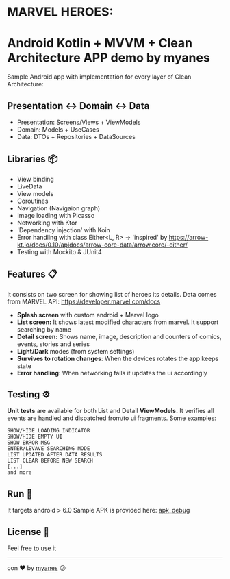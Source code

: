 # MARVEL HEROES: 
# Android Kotlin + MVVM + Clean Architecture APP demo by myanes
Sample Android app with implementation for every layer of Clean Architecture:

## Presentation <-> Domain <-> Data
- Presentation: Screens/Views + ViewModels
- Domain: Models + UseCases
- Data: DTOs + Repositories + DataSources

## Libraries 📦
- View binding
- LiveData
- View models
- Coroutines
- Navigation (Navigaion graph)
- Image loading with Picasso
- Networking with Ktor
- 'Dependency injection' with Koin
- Error handling with class Either<L, R> -> 'inspired' by https://arrow-kt.io/docs/0.10/apidocs/arrow-core-data/arrow.core/-either/
- Testing with Mockito & JUnit4

## Features 📋

It consists on two screen for showing list of heroes its details.
Data comes from MARVEL API: https://developer.marvel.com/docs

- **Splash screen** with custom android + Marvel logo
- **List screen:** 
It shows latest modified characters from marvel.
It support searching by name
- **Detail screen:**
Shows name, image, description and counters of comics, events, stories and series
- **Light/Dark** modes (from system settings)
- **Survives to rotation changes**: When the devices rotates the app keeps state
- **Error handling**: When networking fails it updates the ui accordingly

## Testing ⚙️

**Unit tests** are available for both List and Detail **ViewModels.**
It verifies all events are handled and dispatched from/to ui fragments.
Some examples:

```
SHOW/HIDE LOADING INDICATOR
SHOW/HIDE EMPTY UI
SHOW ERROR MSG
ENTER/LEVAVE SEARCHING MODE
LIST UPDATED AFTER DATA RESULTS
LIST CLEAR BEFORE NEW SEARCH
[...]
and more
```

## Run 📲

It targets android > 6.0
Sample APK is provided here:
[apk_debug](sample/app-debug.apk)


## License 📄

Feel free to use it

---
con ❤️ by [myanes](https://github.com/myanes-dev) 😜
